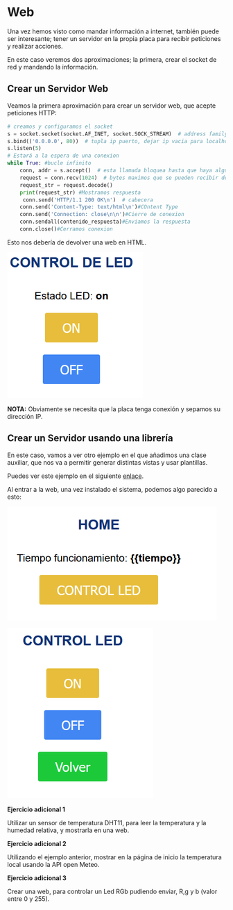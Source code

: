 # Web

Una vez hemos visto como mandar información a internet, también puede ser interesante; tener un servidor en la propia placa para recibir peticiones y realizar acciones.

En este caso veremos dos aproximaciones; la primera, crear el socket de red y mandando la información.

## Crear un Servidor Web

Veamos la primera aproximación para crear un servidor web, que acepte peticiones HTTP:

```python
# creamos y configuramos el socket
s = socket.socket(socket.AF_INET, socket.SOCK_STREAM)  # address family (ip4), socket type (TCP)
s.bind(('0.0.0.0', 80))  # tupla ip puerto, dejar ip vacia para localhost
s.listen(5)
# Estará a la espera de una conexion
while True: #bucle infinito
    conn, addr = s.accept()  # esta llamada bloquea hasta que haya alguna conexion entrante
    request = conn.recv(1024)  # bytes maximos que se pueden recibir de cada vez
    request_str = request.decode()
    print(request_str) #Mostramos respuesta
     conn.send('HTTP/1.1 200 OK\n')  # cabecera
    conn.send('Content-Type: text/html\n')#COntent Type
    conn.send('Connection: close\n\n')#Cierre de conexion
    conn.sendall(contenido_respuesta)#Enviamos la respuesta
    conn.close()#Cerramos conexion
```

Esto nos debería de devolver una web en HTML.

![web](imgs/web1.png)

**NOTA:** Obviamente se necesita que la placa tenga conexión y sepamos su dirección IP.

## Crear un Servidor usando una librería

En este caso, vamos a ver otro ejemplo en el que añadimos una clase auxiliar, que nos va a permitir generar distintas vistas y usar plantillas.

Puedes ver este ejemplo en el siguiente [enlace](B02_libreria_web/).

Al entrar a la web, una vez instalado el sistema, podemos algo parecido a esto:

![web2](imgs/web2.png)

![web3](imgs/web3.png)

**Ejercicio adicional 1**

Utilizar un sensor de temperatura DHT11, para leer la temperatura y la humedad relativa, y mostrarla en una web.

**Ejercicio adicional 2**

Utilizando el ejemplo anterior, mostrar en la página de inicio la temperatura local usando la API open Meteo.

**Ejercicio adicional 3**

Crear una web, para controlar un Led RGb pudiendo enviar, R,g y b (valor entre 0 y 255).